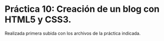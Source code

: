 # Práctica 10: Creación de un blog con HTML5 y CSS3.

Realizada primera subida con los archivos de la práctica indicada.

